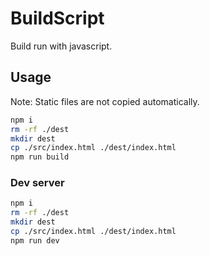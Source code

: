 # BuildScript

Build run with javascript.

## Usage

Note: Static files are not copied automatically.

```sh
npm i
rm -rf ./dest
mkdir dest
cp ./src/index.html ./dest/index.html
npm run build
```

### Dev server

```sh
npm i
rm -rf ./dest
mkdir dest
cp ./src/index.html ./dest/index.html
npm run dev
```
